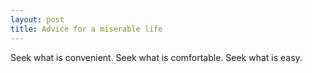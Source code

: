 ```yaml
---
layout: post
title: Advice for a miserable life
---
```


Seek what is convenient. Seek what is comfortable. Seek what is easy.
